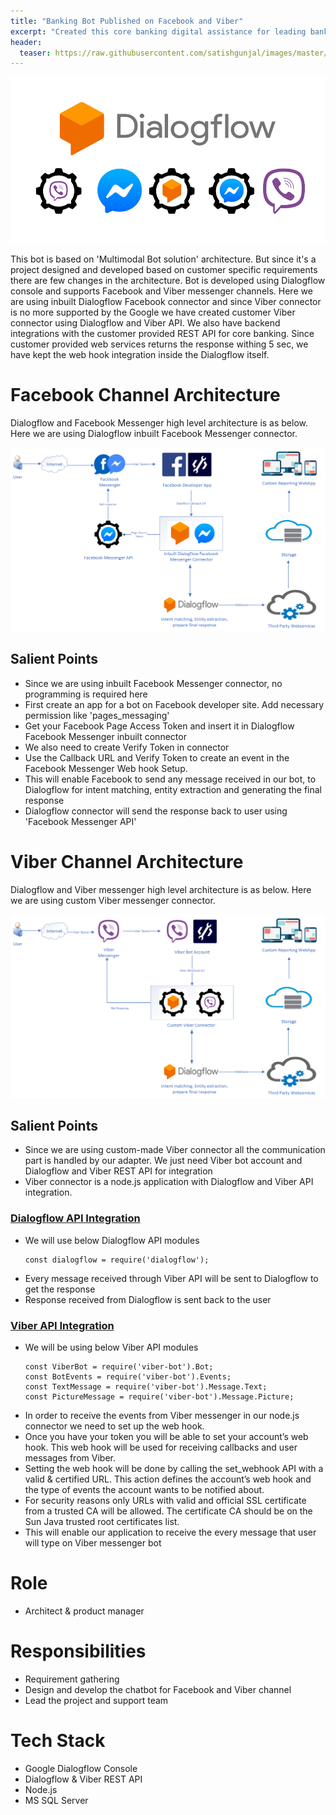 ```yaml
---
title: "Banking Bot Published on Facebook and Viber"
excerpt: "Created this core banking digital assistance for leading bank in Bangladesh. Bank decided to make it publicaly avilable on Facebook and Viber Messenger"
header:
  teaser: https://raw.githubusercontent.com/satishgunjal/images/master/Banking_Bot_Header1.png
---
```


![Multimodal_Bot_Solution_Header](https://raw.githubusercontent.com/satishgunjal/images/master/EBL_DIA_Header.png)

This bot is based on 'Multimodal Bot solution' architecture. But since it's a project designed and developed based on customer specific requirements there are few changes in the architecture. Bot is developed using Dialogflow console and supports Facebook and Viber messenger channels. Here we are using inbuilt Dialogflow Facebook connector and since Viber connector is no more supported by the Google we have created customer Viber connector using Dialogflow and Viber API. We also have backend integrations with the customer provided REST API for core banking. Since customer provided web services returns the response withing 5 sec, we have kept the web hook integration inside the Dialogflow itself.

# Facebook Channel Architecture
Dialogflow and Facebook Messenger high level architecture is as below. Here we are using Dialogflow inbuilt Facebook Messenger connector.

![Multimodal_Bot_Solution_Header](https://raw.githubusercontent.com/satishgunjal/images/master/EBL_DIA_Facebook.png)

## Salient Points
* Since we are using inbuilt Facebook Messenger connector, no programming is required here
* First create an app for a bot on Facebook developer site. Add necessary permission like 'pages_messaging'
* Get your Facebook Page Access Token and insert it in Dialogflow Facebook Messenger inbuilt connector
* We also need to create Verify Token in connector
* Use the Callback URL and Verify Token to create an event in the Facebook Messenger Web hook Setup.
* This will enable Facebook to send any message received in our bot, to Dialogflow for intent matching, entity extraction and generating the final response
* Dialogflow connector will send the response back to user using 'Facebook Messenger API'

#  Viber Channel Architecture
Dialogflow and Viber messenger high level architecture is as below. Here we are using custom Viber messenger connector.

![Multimodal_Bot_Solution_Header](https://raw.githubusercontent.com/satishgunjal/images/master/EBL_DIA_Viber.png)

## Salient Points
* Since we are using custom-made Viber connector all the communication part is handled by our adapter. We just need Viber bot account and Dialogflow and Viber REST API for integration
* Viber connector is a node.js application with Dialogflow and Viber API integration.

### [Dialogflow API Integration](https://cloud.google.com/dialogflow/docs/reference/rest/v2-overview)

* We will use below Dialogflow API modules
  ```
  const dialogflow = require('dialogflow');
  ```
* Every message received through Viber API will be sent to Dialogflow to get the response
* Response received from Dialogflow is sent back to the user

### [Viber API Integration](https://developers.viber.com/docs/api/rest-bot-api/#message-types)

* We will be using below Viber API modules 
  ```
  const ViberBot = require('viber-bot').Bot;
  const BotEvents = require('viber-bot').Events;
  const TextMessage = require('viber-bot').Message.Text;
  const PictureMessage = require('viber-bot').Message.Picture;
  ```
* In order to receive the events from Viber messenger in our node.js connector we need to set up the web hook.
* Once you have your token you will be able to set your account’s web hook. This web hook will be used for receiving callbacks and user messages from Viber.
* Setting the web hook will be done by calling the set_webhook API with a valid & certified URL. This action defines the account’s web hook and the type of events the account wants to be notified about.
* For security reasons only URLs with valid and official SSL certificate from a trusted CA will be allowed. The certificate CA should be on the Sun Java trusted root certificates list.
* This will enable our application to receive the every message that user will type on Viber messenger bot

# Role
* Architect & product manager

# Responsibilities
* Requirement gathering
* Design and develop the chatbot for Facebook and Viber channel
* Lead the project and support team

# Tech Stack
* Google Dialogflow Console
* Dialogflow & Viber REST API
* Node.js
* MS SQL Server
